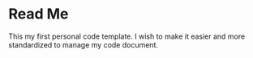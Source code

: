 # Read Me

This  my first personal code template. I wish to make it easier and more standardized to manage my code document.

